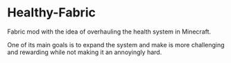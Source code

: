 # Healthy-Fabric

Fabric mod with the idea of overhauling the health system in Minecraft.

One of its main goals is to expand the system and make is more challenging and rewarding while not making it an annoyingly hard.
